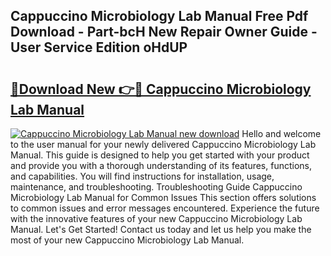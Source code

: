 ## Cappuccino Microbiology Lab Manual Free Pdf Download - Part-bcH New Repair Owner Guide - User Service Edition oHdUP

# <h2><a href="http://bc31978.oget.top/?id=Cappuccino+Microbiology+Lab+Manual">🔗Download New 👉🔴 Cappuccino Microbiology Lab Manual</a></h2>

[![Cappuccino Microbiology Lab Manual new download](https://i.imgur.com/5g1atiW.png)](http://bc31978.oget.top/?id=Cappuccino+Microbiology+Lab+Manual)
Hello and welcome to the user manual for your newly delivered Cappuccino Microbiology Lab Manual. This guide is designed to help you get started with your product and provide you with a thorough understanding of its features, functions, and capabilities. You will find instructions for installation, usage, maintenance, and troubleshooting. Troubleshooting Guide Cappuccino Microbiology Lab Manual for Common Issues This section offers solutions to common issues and error messages encountered. Experience the future with the innovative features of your new Cappuccino Microbiology Lab Manual. Let's Get Started! Contact us today and let us help you make the most of your new Cappuccino Microbiology Lab Manual.
